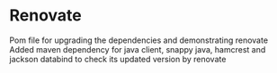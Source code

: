 # Renovate

Pom file for upgrading the dependencies and demonstrating renovate
Added maven dependency for java client, snappy java, hamcrest and jackson databind to check its updated version by renovate
